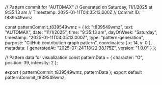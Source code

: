// Pattern commit for "AUTOMAX"
// Generated on Saturday, 11/1/2025 at 9:35:13 am
// Timestamp: 2025-01-11T04:05:13.000Z
// Commit ID: t839549wmz

const patternCommit_t839549wmz = {
  id: "t839549wmz",
  text: "AUTOMAX",
  date: "11/1/2025",
  time: "9:35:13 am",
  dayOfWeek: "Saturday",
  timestamp: "2025-01-11T04:05:13.000Z",
  type: "pattern-generation",
  purpose: "GitHub contribution graph pattern",
  coordinates: {
    x: 14,
    y: 0
  },
  metadata: {
    generatedAt: "2025-07-24T18:22:38.175Z",
    version: "1.0.0"
  }
};

// Pattern data for visualization
const patternData = {
  character: "O",
  position: 39,
  intensity: 2
};

export { patternCommit_t839549wmz, patternData };
export default patternCommit_t839549wmz;
